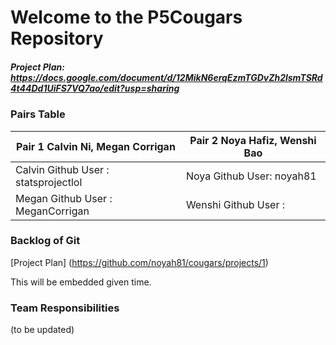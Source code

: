 # Welcome to the P5Cougars Repository
 
##### Project Plan: https://docs.google.com/document/d/12MikN6erqEzmTGDvZh2lsmTSRd4t44Dd1UiFS7VQ7ao/edit?usp=sharing


### Pairs Table

| Pair 1 Calvin Ni, Megan Corrigan  | Pair 2 Noya Hafiz, Wenshi Bao |
| ------------- | ------------- |
| Calvin Github User : statsprojectlol | Noya Github User: noyah81  |
| Megan  Github User : MeganCorrigan | Wenshi Github User : | 





### Backlog of Git

[Project Plan] (https://github.com/noyah81/cougars/projects/1)

This will be embedded given time.


### **Team Responsibilities**

(to be updated)
